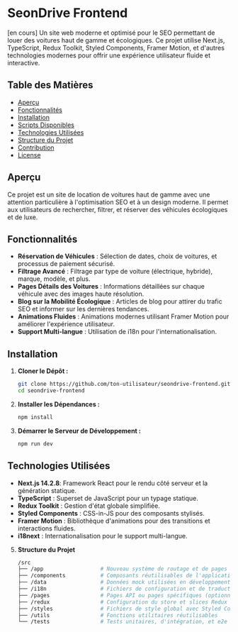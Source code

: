 # SeonDrive Frontend

[en cours] Un site web moderne et optimisé pour le SEO permettant de louer des voitures haut de gamme et écologiques. Ce projet utilise Next.js, TypeScript, Redux Toolkit, Styled Components, Framer Motion, et d'autres technologies modernes pour offrir une expérience utilisateur fluide et interactive.

## Table des Matières

- [Aperçu](#aperçu)
- [Fonctionnalités](#fonctionnalités)
- [Installation](#installation)
- [Scripts Disponibles](#scripts-disponibles)
- [Technologies Utilisées](#technologies-utilisées)
- [Structure du Projet](#structure-du-projet)
- [Contribution](#contribution)
- [License](#license)

## Aperçu

Ce projet est un site de location de voitures haut de gamme avec une attention particulière à l'optimisation SEO et à un design moderne. Il permet aux utilisateurs de rechercher, filtrer, et réserver des véhicules écologiques et de luxe.

## Fonctionnalités

- **Réservation de Véhicules** : Sélection de dates, choix de voitures, et processus de paiement sécurisé.
- **Filtrage Avancé** : Filtrage par type de voiture (électrique, hybride), marque, modèle, et plus.
- **Pages Détails des Voitures** : Informations détaillées sur chaque véhicule avec des images haute résolution.
- **Blog sur la Mobilité Écologique** : Articles de blog pour attirer du trafic SEO et informer sur les dernières tendances.
- **Animations Fluides** : Animations modernes utilisant Framer Motion pour améliorer l'expérience utilisateur.
- **Support Multi-langue** : Utilisation de i18n pour l'internationalisation.

## Installation

1. **Cloner le Dépôt :**

   ```bash
   git clone https://github.com/ton-utilisateur/seondrive-frontend.git
   cd seondrive-frontend

   ```

2. **Installer les Dépendances :**

   ```bash
   npm install
   ```

3. **Démarrer le Serveur de Développement :**

   ```bash
   npm run dev
   ```

## Technologies Utilisées

- **Next.js 14.2.8**: Framework React pour le rendu côté serveur et la génération statique.
- **TypeScript** : Superset de JavaScript pour un typage statique.
- **Redux Toolkit** : Gestion d'état globale simplifiée.
- **Styled Components** : CSS-in-JS pour des composants stylisés.
- **Framer Motion** : Bibliothèque d'animations pour des transitions et interactions fluides.
- **i18next** : Internationalisation pour le support multi-langue.

5. **Structure du Projet**

   ```bash
   /src
   ├── /app                  # Nouveau système de routage et de pages de Next.js 13+
   ├── /components           # Composants réutilisables de l'application
   ├── /data                 # Données mock utilisées en développement
   ├── /i18n                 # Fichiers de configuration et de traduction pour l'internationalisation
   ├── /pages                # Pages API ou pages spécifiques (optionnel avec /app)
   ├── /redux                # Configuration du store et slices Redux
   ├── /styles               # Fichiers de style global avec Styled Components
   ├── /utils                # Fonctions utilitaires réutilisables
   └── /tests                # Tests unitaires, d'intégration, et e2e
   ```

